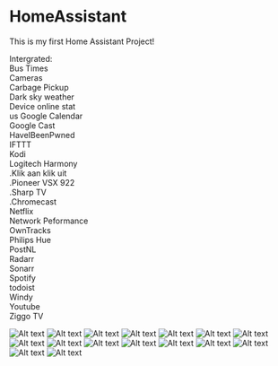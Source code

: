 # HomeAssistant

This is my first Home Assistant Project!

Intergrated:<br />
Bus Times<br />
Cameras<br />
Carbage Pickup<br />
Dark sky weather<br />
Device online stat<br />us
Google Calendar<br />
Google Cast<br />
HaveIBeenPwned<br />
IFTTT<br />
Kodi<br />
Logitech Harmony<br />
  .Klik aan klik uit<br />
  .Pioneer VSX 922<br />
  .Sharp TV<br />
  .Chromecast<br />
Netflix<br />
Network Peformance<br />
OwnTracks<br />
Philips Hue<br />
PostNL<br />
Radarr<br />
Sonarr<br />
Spotify<br />
todoist<br />
Windy<br />
Youtube<br />
Ziggo TV<br />

![Alt text](https://github.com/IIIdefconIII/Home-AssistantConfig/blob/master/screenshots/screenshot_1.png?raw=true "Title")
![Alt text](https://github.com/IIIdefconIII/Home-AssistantConfig/blob/master/screenshots/screenshot_2.png?raw=true "Title")
![Alt text](https://github.com/IIIdefconIII/Home-AssistantConfig/blob/master/screenshots/screenshot_3.png?raw=true "Title")
![Alt text](https://github.com/IIIdefconIII/Home-AssistantConfig/blob/master/screenshots/screenshot_4.png?raw=true "Title")
![Alt text](https://github.com/IIIdefconIII/Home-AssistantConfig/blob/master/screenshots/screenshot_5.png?raw=true "Title")
![Alt text](https://github.com/IIIdefconIII/Home-AssistantConfig/blob/master/screenshots/screenshot_6.png?raw=true "Title")
![Alt text](https://github.com/IIIdefconIII/Home-AssistantConfig/blob/master/screenshots/screenshot_7.png?raw=true "Title")
![Alt text](https://github.com/IIIdefconIII/Home-AssistantConfig/blob/master/screenshots/screenshot_8.png?raw=true "Title")
![Alt text](https://github.com/IIIdefconIII/Home-AssistantConfig/blob/master/screenshots/screenshot_9.png?raw=true "Title")
![Alt text](https://github.com/IIIdefconIII/Home-AssistantConfig/blob/master/screenshots/screenshot_10.png?raw=true "Title")
![Alt text](https://github.com/IIIdefconIII/Home-AssistantConfig/blob/master/screenshots/screenshot_11.png?raw=true "Title")
![Alt text](https://github.com/IIIdefconIII/Home-AssistantConfig/blob/master/screenshots/screenshot_12.png?raw=true "Title")
![Alt text](https://github.com/IIIdefconIII/Home-AssistantConfig/blob/master/screenshots/screenshot_13.png?raw=true "Title")
![Alt text](https://github.com/IIIdefconIII/Home-AssistantConfig/blob/master/screenshots/screenshot_14.png?raw=true "Title")
![Alt text](https://github.com/IIIdefconIII/Home-AssistantConfig/blob/master/screenshots/screenshot_15.png?raw=true "Title")
![Alt text](https://github.com/IIIdefconIII/Home-AssistantConfig/blob/master/screenshots/screenshot_16.png?raw=true "Title")
